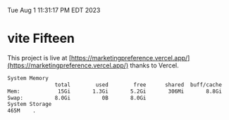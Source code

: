 Tue Aug  1 11:31:17 PM EDT 2023

# vite Fifteen


This project is live at [https://marketingpreference.vercel.app/](https://marketingpreference.vercel.app/) thanks to Vercel.

```bash
System Memory
               total        used        free      shared  buff/cache   available
Mem:            15Gi       1.3Gi       5.2Gi       306Mi       8.8Gi        13Gi
Swap:          8.0Gi          0B       8.0Gi
System Storage
465M	.
```
